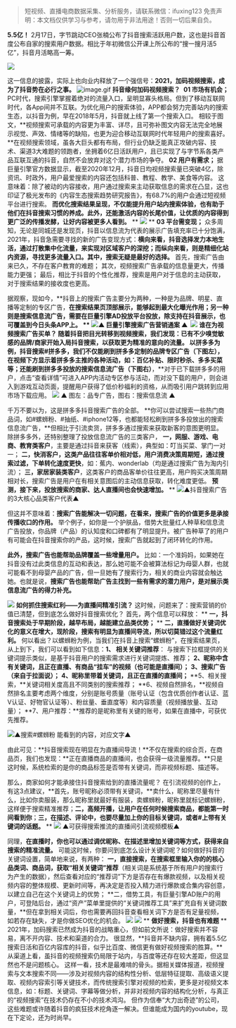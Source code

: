 
>
> 短视频、直播电商数据采集、分析服务，请联系微信：ifuxing123
> 免责声明：本文档仅供学习与参考，请勿用于非法用途！否则一切后果自负。
> 


**5.5亿！**
2月17日，字节跳动CEO张楠公布了抖音搜索活跃用户数，这也是抖音首度公布自家的搜索用户数据。相比于年初微信公开课上所公布的“搜一搜月活5亿”，抖音月活略高一筹。

![](https://cdn.nlark.com/yuque/0/2021/webp/97322/1615423791874-17d3bec5-5123-43bf-8143-23b07809d14f.webp#align=left&display=inline&height=405&margin=%5Bobject%20Object%5D&originHeight=388&originWidth=618&size=0&status=done&style=none&width=645)

这一信息的披露，实际上也向业内释放了一个强信号：**2021，加码视频搜索，成为了抖音势在必行之事。**
![image.gif](https://cdn.nlark.com/yuque/0/2021/gif/97322/1615423791976-cad4c887-c125-4253-a7fd-6a286edcc897.gif#align=left&display=inline&height=1&margin=%5Bobject%20Object%5D&name=image.gif&originHeight=1&originWidth=1&size=70&status=done&style=none&width=1)
**抖音缘何加码视频搜索？** 
**01 市场有机会；**
PC时代，搜索引擎掌握着绝对的流量入口，呈明显寡头格局。但到了移动互联网时代，各App间并不互联。为优化用户的搜索体验，APP都会努力完善站内的搜索生态，以抖音为例，早在2018年5月，抖音就上线了第一个搜索入口。 相较于图文，**视频搜索可承载的内容更为丰富、详尽，且可弥补图文内容无法完全地展示视觉、声效、情绪等的缺陷，也更为迎合移动互联网时代年轻用户的搜索喜好。**在视频搜索领域，虽各大巨头都有布局，但行业仍缺乏能真正攻破内容、技术、渠道3大难题的领跑者，坐拥着6亿日活跃用户，且已实现了与字节系各类产品互联互通的抖音，自然不会放弃对这个潜力市场的争夺。
**02 用户有需求；**
据巨量引擎官方数据显示，截至2020年12月，抖音日均视频搜索量已突破4亿，除资讯、时政外，用户最爱搜索的内容还包括科普、教程、教学、美食等内容。 这意味着：除了被动的内容接收，用户通过搜索来主动获取信息的需求在凸显，这也印证了极光发布的《内容生态搜索趋势研究报告》，有68.7%的用户会通过短视频平台进行搜索。
**而优化搜索结果呈现，不仅能提升用户站内搜索体验，也有助于他们在抖音搜索习惯的养成。此外，还能激活内容的长尾价值，让优质的内容得到更广泛的传播发酵，让好内容被更多人看到。**
**
![](https://cdn.nlark.com/yuque/0/2021/webp/97322/1615423791938-7307b192-bef2-4d4a-8ada-1e8d72f9ab6e.webp#align=left&display=inline&height=314&margin=%5Bobject%20Object%5D&originHeight=343&originWidth=704&size=0&status=done&style=none&width=645)
**
**03 平台需变现；**
众多周知，无论是同城还是发现页，抖音以信息流为代表的展示广告填充率已十分饱满，2021年，抖音急需要寻找的新的广告变现方式：**横向来看，抖音选择发力本地生活，通过打散集中化流量，来实现对区域客户的深挖；而纵向来看，则是精细化站内资源，寻找更多流量入口。其中，搜索无疑是最好的选择。**
首先，搜索广告由来已久，不存在客户教育的难题；
其次，视频搜索广告承载的信息量更大，传播能力更强；
最后，相比于抖音的个性化推荐，搜索是用户对于信息的主动获取，对于搜索结果的接收度也更高。

据观察，现如今，**抖音上的搜索广告主要分为两种，一种是为品牌、明星、直播等定制的专区广告，**在搜索结果页顶部展示，能够起到最大化曝光作用；**另一种则是搜索信息流广告，需要在巨量引擎AD投放平台投放，除支持在抖音展示，也可覆盖到今日头条APP上。**
**
![](https://cdn.nlark.com/yuque/0/2021/webp/97322/1615423791921-de25afbf-0b74-49a2-be10-ef7c44f1d0ec.webp#align=left&display=inline&height=272&margin=%5Bobject%20Object%5D&originHeight=455&originWidth=1080&size=0&status=done&style=none&width=645)▲ 巨量引擎搜索广告营销通案 ▲ 
![](https://cdn.nlark.com/yuque/0/2021/webp/97322/1615423791895-18e1e5b2-ba58-48cd-b9b8-04141cd89a13.webp#align=left&display=inline&height=34&margin=%5Bobject%20Object%5D&originHeight=134&originWidth=560&size=0&status=done&style=none&width=140)
**谁在为视频搜索广告买单？**
随着抖音把目光转移到视频搜索，我们发现：**已有不少嗅觉敏感的品牌/商家开始入局抖音搜索，以获取更为精准的意向的流量。** 以拼多多为例，抖音搜索#拼多多，**我们不仅能刷到拼多多定制的品牌专区广告**（下图左），在视频下方显示着拼多多主推的各种活动，如：百亿补贴、限时秒杀、多多买菜等；**还能刷到拼多多投放的搜索信息流广告**（下图右）**，**对于已下载拼多多的用户，点击“查看详情”可进入APP内活动专区参与活动，而对没下载的用户，则会进入到游戏互动页面，提醒用户获得了低价秒福利的资格，从而吸引用户跳转到应用市场下载应用。
![](https://cdn.nlark.com/yuque/0/2021/webp/97322/1615423791916-9d07a01f-15d0-4843-86ab-2a741cf3270a.webp#align=left&display=inline&height=669&margin=%5Bobject%20Object%5D&originHeight=1121&originWidth=1080&size=0&status=done&style=none&width=645)
▲ 图左：品专广告，图右：搜索信息流 ▲ 

千万不要以为，这是拼多多抖音搜索广告的全部。
**你可以尝试搜索一些热门商品词，如#螺蛳粉、#抽纸、#iphone12等，也都能轻松刷到拼多多投放出的搜索信息流广告，**但相比于引流卖货，拼多多通过搜索来获取新客的意图更明显。
除拼多多外，还特别整理了投放信息流广告的三类客户，
**一，网服、游戏、电商、教育类客户**，主要是通过抖音来获客（线索），典型如：叮当买菜、掌门一对一；
**二，快消客户，这类产品往往客单价相对低，用户消费决策周期短，通过搜索过滤，下单转化速度更快**，如：蕉内、wonderlab（均是通过搜索广告为淘内引流）；
**三，家居家装类客户**，这类客户的商品客单价往往更高，用户购买决策周期相对长，搜索广告是用户在有相关意图后的主动信息获取，转化难度更低。
**预测，接下来，投放搜索的商家、达人直播间也会快速增加。**
**
![](https://cdn.nlark.com/yuque/0/2021/webp/97322/1615423791932-6f9427a1-b767-40ff-8c65-a96f64421818.webp#align=left&display=inline&height=444&margin=%5Bobject%20Object%5D&originHeight=743&originWidth=1080&size=0&status=done&style=none&width=645)▲抖音搜索广告的3大核心品类客户代表▲ 

但这并不意味着：**搜索广告能解决一切问题，在看来，搜索广告的价值更多是承接传播收口的作用。**
举个例子，如你是一个护肤品，借势大批量红人种草和信息流广告投放，你品牌（产品）的认知度和口碑都有了明显提升。被广告种草了的用户有可能会在抖音搜索你的产品，这时候，搜索广告就起到了闭环转化的作用。


**此外，搜索广告也能帮助品牌覆盖一些增量用户。**
比如：一个准妈妈，如果她在抖音没有过此类信息的互动和表达，那么她可能不会被算法标记为母婴人群，也就可能看不到母婴产品的广告，但一旦她有了搜索行为，相关的商业内容就会触达她。也就是说，**搜索广告也能帮助广告主找到一些有需求的潜力用户，是对展示类信息流广告的得力补充。**


![](https://cdn.nlark.com/yuque/0/2021/webp/97322/1615423791904-3f221b2b-c1b3-4cec-8f40-e3495a8287d5.webp#align=left&display=inline&height=134&margin=%5Bobject%20Object%5D&originHeight=134&originWidth=560&size=0&status=done&style=none&width=560)
**如何抓住搜索红利——为直播间精准引流？** 这时候，问题来了：搜索营销的价值已清楚，但到底怎么做好抖音搜索优化？ 首先，两个信息可以释放：
**
**一，抖音搜索处于早期阶段，越早布局，越能建立品类优势；**
**
**二，直播做好关键词优化的意义在增大，现阶段，搜索有明显为直播间导流，所以切莫错过这个流量红利。**
何以看出？以螺蛳粉为例，当我们在抖音上搜索“螺蛳粉”，在搜索结果页，从上到下，我们可以看到如下信息：**1、 相关关键词推荐**：
与搜索下拉框提供的关键词提示类似，是基于抖音用户的搜索需求进行关键词提炼、推荐；
**2、昵称中含有关键词，且正在直播、有商品“挂车”的视频（也可能是直播间）；**
**3、搜索广告（来自于拉面说）；**
**4、昵称里带着关键词，且正在直播的直播间；**
**5、相关搜索，**关键词相关度高且不同类别的搜索推荐；
**6、视频自然排名，**视频自然排名主要考虑两个维度，分别是账号质量（账号认证（包含优质创作者认证、蓝V认证、好物官认证等）、粉丝量、垂直度等）和内容质量（视频播放量、互动量）；
**7、用户推荐：**推荐的是昵称里有关键的账号，如果在直播中，可获优先推荐。

![](https://cdn.nlark.com/yuque/0/2021/webp/97322/1615423791926-ce1c8eaf-9a5c-458d-9bf0-01053c8c41a2.webp#align=left&display=inline&height=280&margin=%5Bobject%20Object%5D&originHeight=469&originWidth=1080&size=0&status=done&style=none&width=645)▲搜索#螺蛳粉 能看到的内容，对应文字▲ 

由此可见：**抖音搜索现在明显在为直播间导流！**不仅在搜索的综合页，在商品页，我们也发现：**正在直播商品的直播间，也会获得一级流量推荐。**只是这时候，系统检索的是你的商品标签是否带有关键词，而非视频标题、描述等。

那么，商家如何才能承接住抖音搜索给到的直播流量呢？
在引流视频的创作上，有这3点建议，**首先，账号昵称必须带有关键词，**卖什么，昵称里尽量有什么，比如你卖服装，那么昵称里就最好有服装，卖螺蛳粉，昵称里就标记螺蛳粉，这样便于搜索精准推荐；**二，高频开播，让用户在任何时候搜索商品，都能第一时间看到你**；**三，在描述、评论中，也要尽量加上你的目标关键词，或者#上带有关键词的话题。**
**
![](https://cdn.nlark.com/yuque/0/2021/webp/97322/1615423791989-2037a43b-b2cd-48d7-bb8d-d0966eb20d9b.webp#align=left&display=inline&height=568&margin=%5Bobject%20Object%5D&originHeight=951&originWidth=1080&size=0&status=done&style=none&width=645)
▲可获得搜索推流的直播间引流视频模板▲ 

同理，**在直播时，你也可以通过调优昵称、在描述里增加关键词等方式，获得来自搜索的精准流量。**
可能这时候，你要问到底怎么设计关键词呢？如何做好抖音的关键词设置，简单地来说，有两种： **一，直接搜索，在搜索框里输入你的的核心品类词、商品词，获取“相关关键词”推荐**（相关词是系统基于所有用户的搜索行为产生的数据），然后查看对应的“推荐词”下方是否存在有爆款视频，以及相关视频内容的整体规模、更新时间等，再决定是否投入精力进行爆款或合集内容创意，以建立自己在这个关键词上的优势；
**二，借势工具，有巨量引擎AD账户的用户，可登陆后台，通过“资产”菜单里提供的“关键词推荐工具”来扩充自有关键词数量，**但在拿到相关词后，你也需要再回抖音查看相关词下方是否有足量视频，如若存在缺失，才是你做SEO优化的机会。
![](https://cdn.nlark.com/yuque/0/2021/webp/97322/1615423791896-eece3a21-5989-4ef4-b109-5cd0835dc94d.webp#align=left&display=inline&height=577&margin=%5Bobject%20Object%5D&originHeight=585&originWidth=654&size=0&status=done&style=none&width=645)
![](https://cdn.nlark.com/yuque/0/2021/webp/97322/1615423791904-c0a6d59e-f996-4d03-bd06-f7962c43a1a6.webp#align=left&display=inline&height=34&margin=%5Bobject%20Object%5D&originHeight=134&originWidth=560&size=0&status=done&style=none&width=140)
**
**做好搜索，抖音也有难题**
**
2021年，加码搜索已然成为抖音的战略重心，但如前文所说：做好搜索并不容易，离不开内容、技术和渠道的合力。 很显然，**抖音并不缺内容，拥有着5.5亿搜索日活和百亿内容库的抖音，似乎比百度、微信更有做好视频搜索的胜算。**从渠道上看，虽抖音的视频搜索仍局限于站内，与百度等还存在较大差距，但这显然也不是问题核心。 这样一看，技术是最难啃的骨头。据相关媒体报道，视频搜索与文本搜索不同——涉及对视频内容的结构性分析、低层特征提取、高级语义提取、视频内容索引等关键技术，而传统搜索引擎对视频的检索，更多是对视频文本信息，如：标题、关键词、字幕等做分析，并非对视频内容的结构化分析，与真正的“视频搜索”在技术仍存在不小的技术鸿沟。 但作为信奉“大力出奇迹”的公司，这些难题或许随着抖音的疯狂技术挖角逐一解决。但谁能成为国内的youtube，现在下定论，还为时尚早。


